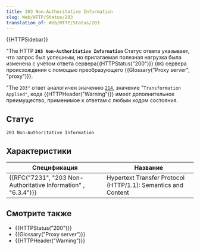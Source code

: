 ```yaml
---
title: 203 Non-Authoritative Information
slug: Web/HTTP/Status/203
translation_of: Web/HTTP/Status/203
---
```


{{HTTPSidebar}}

"The HTTP **`203 Non-Authoritative Information`** Статус ответа указывает, что запрос был успешным, но прилагаемая полезная нагрузка была изменена с учётом ответа сервера{{HTTPStatus("200")}} (`OK`) сервера происхождения с помощью преобразующего {{Glossary("Proxy server", "proxy")}}.

"The `203"` ответ аналогичен значению [`214`](/en-US/docs/Web/HTTP/Headers/Warning#Warning_codes), значение "`Transformation Applied"`, кода {{HTTPHeader("Warning")}} имеет дополнительное преимущество, применимое к ответам с любым кодом состояния.

## Статус

```
203 Non-Authoritative Information
```

## Характеристики

| Спецификация                                                                         | Название                                                      |
| ------------------------------------------------------------------------------------ | ------------------------------------------------------------- |
| {{RFC("7231", "203 Non-Authoritative Information" , "6.3.4")}} | Hypertext Transfer Protocol (HTTP/1.1): Semantics and Content |

## Смотрите также

- {{HTTPStatus("200")}}
- {{Glossary("Proxy server")}}
- {{HTTPHeader("Warning")}}

